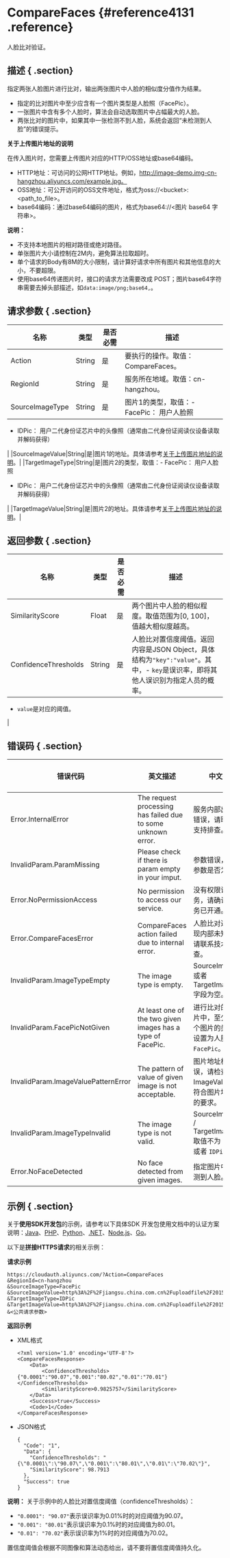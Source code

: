# CompareFaces {#reference4131 .reference}

人脸比对验证。

## 描述 { .section}

指定两张人脸图片进行比对，输出两张图片中人脸的相似度分值作为结果。

-   指定的比对图片中至少应含有一个图片类型是人脸照（FacePic）。
-   一张图片中含有多个人脸时，算法会自动选取图片中占幅最大的人脸。
-   两张比对的图片中，如果其中一张检测不到人脸，系统会返回“未检测到人脸”的错误提示。

**关于上传图片地址的说明**

在传入图片时，您需要上传图片对应的HTTP/OSS地址或base64编码。

-   HTTP地址：可访问的公网HTTP地址。例如，http://image-demo.img-cn-hangzhou.aliyuncs.com/example.jpg。
-   OSS地址：可公开访问的OSS文件地址，格式为oss://<bucket\>:<path\_to\_file\>。
-   base64编码：通过base64编码的图片，格式为base64://<图片 base64 字符串\>。

**说明：** 

-   不支持本地图片的相对路径或绝对路径。
-   单张图片大小请控制在2M内，避免算法拉取超时。
-   单个请求的Body有8M的大小限制，请计算好请求中所有图片和其他信息的大小，不要超限。
-   使用base64传递图片时，接口的请求方法需要改成 POST；图片base64字符串需要去掉头部描述，如`data:image/png;base64,`。

## 请求参数 { .section}

|名称|类型|是否必需|描述|
|--|--|----|--|
|Action|String|是|要执行的操作。取值：CompareFaces。|
|RegionId|String|是|服务所在地域。取值：cn-hangzhou。|
|SourceImageType|String|是|图片1的类型，取值：-   FacePic： 用户人脸照
-   IDPic： 用户二代身份证芯片中的头像照（通常由二代身份证阅读仪设备读取并解码获得）

|
|SourceImageValue|String|是|图片1的地址。具体请参考[关于上传图片地址的说明](#)。|
|TargetImageType|String|是|图片2的类型，取值：-   FacePic： 用户人脸照
-   IDPic： 用户二代身份证芯片中的头像照（通常由二代身份证阅读仪设备读取并解码获得）

|
|TargetImageValue|String|是|图片2的地址。具体请参考[关于上传图片地址的说明](#)。|

## 返回参数 { .section}

|名称|类型|是否必需|描述|
|--|--|----|--|
|SimilarityScore|Float|是|两个图片中人脸的相似程度。取值范围为\[0, 100\]，值越大相似度越高。|
|ConfidenceThresholds|String|是|人脸比对置信度阈值。返回内容是JSON Object，具体结构为`"key":"value"`。其中，-   `key`是误识率，即将其他人误识别为指定人员的概率。
-   `value`是对应的阈值。

|

## 错误码 { .section}

|错误代码|英文描述|中文描述|HTTP状态码|
|----|----|----|-------|
|Error.InternalError|The request processing has failed due to some unknown error.|服务内部出现未知错误，请联系技术支持排查。|500|
|InvalidParam.ParamMissing|Please check if there is param empty in your imput.|参数错误，请检查参数是否为空。|403|
|Error.NoPermissionAccess|No permission to access our service.|没有权限访问服务，请确认是否服务已开通。|403|
|Error.CompareFacesError|CompareFaces action failed due to internal error.|人脸比对过程中出现内部未知错误，请联系技术支持排查。|500|
|InvalidParam.ImageTypeEmpty|The image type is empty.|SourceImageType 或者 TargetImageType 字段为空。|400|
|InvalidParam.FacePicNotGiven|At least one of the two given images has a type of FacePic.|进行比对的两个图片中，至少其中一个图片的类型应该设置为人脸照`FacePic`。|400|
|InvalidParam.ImageValuePatternError|The pattern of value of given image is not acceptable.|图片地址格式错误，请检查 ImageValue 是否符合图片地址格式的要求。|400|
|InvalidParam.ImageTypeInvalid|The image type is not valid.|SourceImageType / TargetImageType 取值不为 `FacePic` 或者 `IDPic`。|400|
|Error.NoFaceDetected|No face detected from given images.|指定图片中没有检测到人脸。|400|

## 示例 { .section}

关于**使用SDK开发包**的示例，请参考以下具体SDK 开发包使用文档中的认证方案说明：[Java](https://help.aliyun.com/document_detail/64074.html)、[PHP](https://help.aliyun.com/document_detail/64081.html)、[Python](https://help.aliyun.com/document_detail/64085.html)、[.NET](https://help.aliyun.com/document_detail/64086.html)、[Node.js](https://help.aliyun.com/document_detail/64088.html)、[Go](https://help.aliyun.com/document_detail/64087.html)。

以下是**拼接HTTPS请求**的相关示例：

**请求示例**

```
https://cloudauth.aliyuncs.com/?Action=CompareFaces
&RegionId=cn-hangzhou
&SourceImageType=FacePic
&SourceImageValue=http%3A%2F%2Fjiangsu.china.com.cn%2Fuploadfile%2F2015%2F0114%2F1421221304095989.jpg
&TargetImageType=IDPic
&TargetImageValue=http%3A%2F%2Fjiangsu.china.com.cn%2Fuploadfile%2F2015%2F0114%2F1421221304095989.jpg
&<公共请求参数>

```

**返回示例**

-   XML格式

    ```language-xml
    <?xml version='1.0' encoding='UTF-8'?>
    <CompareFacesResponse>
        <Data>
            <ConfidenceThresholds>{"0.0001":"90.07","0.001":"80.02","0.01":"70.01"}</ConfidenceThresholds>
            <SimilarityScore>0.9825757</SimilarityScore>
        </Data>
        <Success>true</Success>
        <Code>1</Code>
    </CompareFacesResponse>
    
    ```

-   JSON格式

    ```language-json
    {
      "Code": "1",
      "Data": {
        "ConfidenceThresholds": "{\"0.0001\":\"90.07\",\"0.001\":\"80.01\",\"0.01\":\"70.02\"}",
        "SimilarityScore": 98.7913
      },
      "Success": true
    }
    
    ```


**说明：** 关于示例中的人脸比对置信度阈值（confidenceThresholds）：

-   `"0.0001": "90.07"`表示误识率为0.01%时的对应阈值为90.07。
-   `"0.001": "80.01"`表示误识率为0.1%时的对应阈值为80.01。
-   `"0.01": "70.02"`表示误识率为1%时的对应阈值为70.02。

置信度阈值会根据不同图像和算法动态给出，请不要将置信度阈值持久化。

